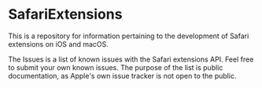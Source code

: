 # SafariExtensions
This is a repository for information pertaining to the development of Safari extensions on iOS and macOS.

The Issues is a list of known issues with the Safari extensions API. Feel free to submit your own known issues. The purpose of the list is public documentation, as Apple's own issue tracker is not open to the public.
